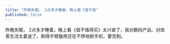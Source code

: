 ```yaml
---
title: "昨晚失眠， 2点多才睡着，晚上看《值不值"
published: false
---
```

昨晚失眠， 2点多才睡着，晚上看《值不值得买》太兴奋了，我对数码产品、对改善生活太着迷了。刷得手臂酸疼还在不停地刷手机，要克制。
